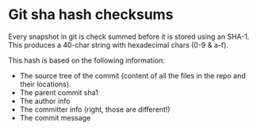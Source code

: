
# Git sha hash checksums
Every snapshot in git is check summed before it is stored using an SHA-1. This produces a 40-char string with hexadecimal chars (0-9 & a-f). 


This hash is based on the following information:

- The source tree of the commit (content of all the files in the repo and their locations).
- The parent commit sha1
- The author info
- The committer info (right, those are different!)
- The commit message